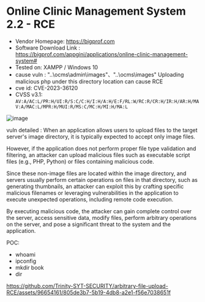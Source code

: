 # Online Clinic Management System 2.2 - RCE
+ Vendor Homepage: https://bigprof.com
+ Software Download Link : https://bigprof.com/appgini/applications/online-clinic-management-system# 
+ Tested on: XAMPP / Windows 10
+ cause vuln : "..\ocms\admin\images"、"..\ocms\images" Uploading malicious php under this directory location can cause RCE
+ cve id: CVE-2023-36120
+ CVSS v3.1: `AV:A/AC:L/PR:H/UI:R/S:C/C:H/I:H/A:H/E:F/RL:W/RC:R/CR:H/IR:H/AR:H/MAV:A/MAC:L/MPR:H/MUI:R/MS:C/MC:H/MI:H/MA:L`

![image](https://github.com/Trinity-SYT-SECURITY/arbitrary-file-upload-RCE/assets/96654161/66cf7dac-6492-43f9-91d9-f68906181cb3)


vuln detailed : 
When an application allows users to upload files to the target server's image directory, it is typically expected to accept only image files.

However, if the application does not perform proper file type validation and filtering, an attacker can upload malicious files such as executable script files (e.g., PHP, Python) or files containing malicious code.

Since these non-image files are located within the image directory, and servers usually perform certain operations on files in that directory, such as generating thumbnails, an attacker can exploit this by crafting specific malicious filenames or leveraging vulnerabilities in the application to execute unexpected operations, including remote code execution.

By executing malicious code, the attacker can gain complete control over the server, access sensitive data, modify files, perform arbitrary operations on the server, and pose a significant threat to the system and the application.

POC:
+ whoami
+ ipconfig
+ mkdir book
+ dir

https://github.com/Trinity-SYT-SECURITY/arbitrary-file-upload-RCE/assets/96654161/805de3b7-5b19-4db8-a2e1-f56e7038651f

